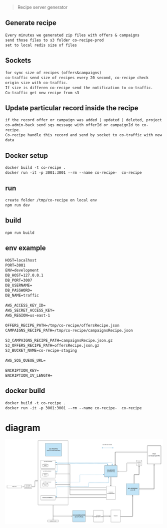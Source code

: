 > Recipe server generator

## Generate recipe

    Every minutes we generated zip files with offers & campaigns
    send those files to s3 folder co-recipe-prod
    set to local redis size of files

## Sockets

    for sync size of recipes (offers&campaigns)
    co-traffic send size of recipes every 20 second, co-recipe check origin size with co-traffic.
    If size is differen co-recipe send the notification to co-traffic.
    Co-traffic get new recipe from s3

## Update particular record inside the recipe

    if the record offer or campaign was added | updated | deleted, project co-admin-back send sqs message with offerId or campaignId to co-recipe.
    Co-recipe handle this record and send by socket to co-traffic with new data

## Docker setup

	docker build -t co-recipe .
	docker run -it -p 3001:3001 --rm --name co-recipe-  co-recipe

## run

    create folder /tmp/co-recipe on local env
    npm run dev

## build

    npm run build

## env example

    HOST=localhost
    PORT=3001
    ENV=development
    DB_HOST=127.0.0.1
    DB_PORT=3007
    DB_USERNAME=
    DB_PASSWORD=
    DB_NAME=traffic

    AWS_ACCESS_KEY_ID=
    AWS_SECRET_ACCESS_KEY=
    AWS_REGION=us-east-1

    OFFERS_RECIPE_PATH=/tmp/co-recipe/offersRecipe.json
    CAMPAIGNS_RECIPE_PATH=/tmp/co-recipe/campaignsRecipe.json

    S3_CAMPAIGNS_RECIPE_PATH=campaignsRecipe.json.gz
    S3_OFFERS_RECIPE_PATH=offersRecipe.json.gz
    S3_BUCKET_NAME=co-recipe-staging

    AWS_SQS_QUEUE_URL=

    ENCRIPTION_KEY=
    ENCRIPTION_IV_LENGTH=

## docker build

	docker build -t co-recipe .
	docker run -it -p 3001:3001 --rm --name co-recipe-  co-recipe

# diagram

![](diagram-co-traffic.png)